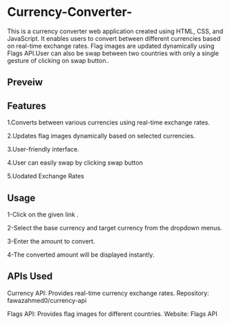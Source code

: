 # Currency-Converter-

This is a currency converter web application created using HTML, CSS, and JavaScript. It enables users to convert between different currencies based on real-time exchange rates. Flag images are updated dynamically using Flags API.User can also be swap between two countries with only a single gesture of clicking on swap button..

## Preveiw

## Features
  1.Converts between various currencies using real-time exchange rates.
  
  2.Updates flag images dynamically based on selected currencies.
  
  3.User-friendly interface.
  
  4.User can easily swap by clicking swap button 
  
  5.Uodated Exchange Rates
## Usage
1-Click on the given link .

2-Select the base currency and target currency from the dropdown menus.

3-Enter the amount to convert.

4-The converted amount will be displayed instantly.

## APIs Used
Currency API: Provides real-time currency exchange rates.
Repository: fawazahmed0/currency-api

Flags API: Provides flag images for different countries.
Website: Flags API

